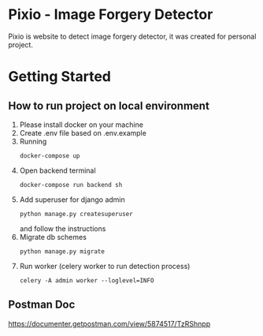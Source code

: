 # Pixio - Image Forgery Detector

Pixio is website to detect image forgery detector, it was created for personal project.

# Getting Started

## How to run project on local environment

1. Please install docker on your machine
2. Create .env file based on .env.example
3. Running
   ```console
   docker-compose up
   ```
4. Open backend terminal
   ```console
   docker-compose run backend sh
   ```
5. Add superuser for django admin
   ```console
   python manage.py createsuperuser
   ```
   and follow the instructions
6. Migrate db schemes
   ```console
   python manage.py migrate
   ```
7. Run worker (celery worker to run detection process)
   ```console
   celery -A admin worker --loglevel=INFO
   ```

## Postman Doc
https://documenter.getpostman.com/view/5874517/TzRShnpp


